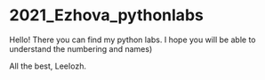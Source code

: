 # 2021_Ezhova_pythonlabs

Hello! There you can find my python labs. I hope you will be able to understand the numbering and names)

All the best, LeeIozh.
